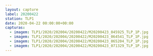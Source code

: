 ```yaml
---
layout: capture
label: 20200422
station: TLP1
date: 2020-04-22 00:00:00+00:00
capturas:
  - imagem: TLP1/2020/202004/20200422/M20200423_045925_TLP_1P.jpg
  - imagem: TLP1/2020/202004/20200422/M20200423_064541_TLP_1P.jpg
  - imagem: TLP1/2020/202004/20200422/M20200423_065204_TLP_1P.jpg
  - imagem: TLP1/2020/202004/20200422/M20200423_071329_TLP_1P.jpg
---
```


